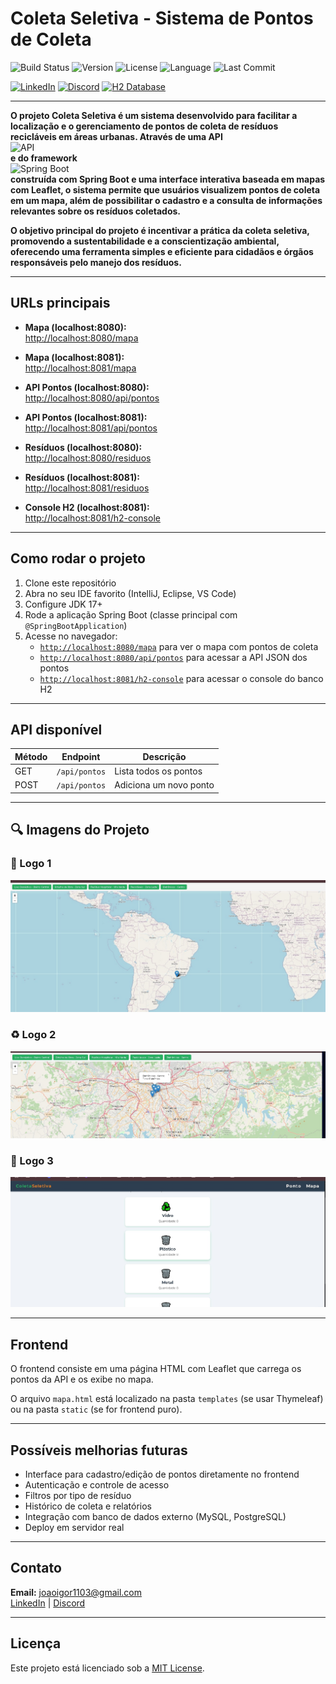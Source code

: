# Coleta Seletiva - Sistema de Pontos de Coleta

![Build Status](https://img.shields.io/badge/build-passing-brightgreen)
![Version](https://img.shields.io/badge/version-1.0.0-blue)
![License](https://img.shields.io/badge/license-MIT-green)
![Language](https://img.shields.io/badge/language-Java-orange)
![Last Commit](https://img.shields.io/github/last-commit/seunome/coleta-seletiva)

[![LinkedIn](https://img.shields.io/badge/LinkedIn-0077B5?style=for-the-badge&logo=linkedin&logoColor=white)](https://www.linkedin.com/in/joao-igor-25b090250/)
[![Discord](https://img.shields.io/badge/Discord-7289DA?style=for-the-badge&logo=discord&logoColor=white)](https://discord.gg/ah6xP86cqR)
[![H2 Database](https://img.shields.io/badge/H2-Database-2C2F33?style=for-the-badge&logo=database&logoColor=white)](http://localhost:8081/h2-console)

---

**O projeto Coleta Seletiva é um sistema desenvolvido para facilitar a localização e o gerenciamento de pontos de coleta de resíduos recicláveis em áreas urbanas. Através de uma API**  
![API](https://img.shields.io/badge/API-RESTful-brightgreen?style=flat)  
**e do framework**  
![Spring Boot](https://img.shields.io/badge/Spring_Boot-2.7.0-brightgreen?logo=springboot&style=flat)  
**construída com Spring Boot e uma interface interativa baseada em mapas com Leaflet, o sistema permite que usuários visualizem pontos de coleta em um mapa, além de possibilitar o cadastro e a consulta de informações relevantes sobre os resíduos coletados.**

**O objetivo principal do projeto é incentivar a prática da coleta seletiva, promovendo a sustentabilidade e a conscientização ambiental, oferecendo uma ferramenta simples e eficiente para cidadãos e órgãos responsáveis pelo manejo dos resíduos.**




---

## URLs principais

- **Mapa (localhost:8080):**  
  [http://localhost:8080/mapa](http://localhost:8080/mapa)
- **Mapa (localhost:8081):**  
  [http://localhost:8081/mapa](http://localhost:8081/mapa)

- **API Pontos (localhost:8080):**  
  [http://localhost:8080/api/pontos](http://localhost:8080/api/pontos)
- **API Pontos (localhost:8081):**  
  [http://localhost:8081/api/pontos](http://localhost:8081/api/pontos)

- **Resíduos (localhost:8080):**  
  [http://localhost:8080/residuos](http://localhost:8080/residuos)
- **Resíduos (localhost:8081):**  
  [http://localhost:8081/residuos](http://localhost:8081/residuos)

- **Console H2 (localhost:8081):**  
  [http://localhost:8081/h2-console](http://localhost:8081/h2-console)

---

## Como rodar o projeto

1. Clone este repositório
2. Abra no seu IDE favorito (IntelliJ, Eclipse, VS Code)
3. Configure JDK 17+
4. Rode a aplicação Spring Boot (classe principal com `@SpringBootApplication`)
5. Acesse no navegador:
    - [`http://localhost:8080/mapa`](http://localhost:8080/mapa) para ver o mapa com pontos de coleta
    - [`http://localhost:8080/api/pontos`](http://localhost:8080/api/pontos) para acessar a API JSON dos pontos
    - [`http://localhost:8081/h2-console`](http://localhost:8081/h2-console) para acessar o console do banco H2

---

## API disponível

| Método | Endpoint       | Descrição                  |
|--------|----------------|----------------------------|
| GET    | `/api/pontos`  | Lista todos os pontos       |
| POST   | `/api/pontos`  | Adiciona um novo ponto      |

---

## 🔍 Imagens do Projeto

### 🌿 Logo 1
![Logo 1](images/logo1.jpeg)

### ♻️ Logo 2
![Logo 2](images/logo2.jpeg)

### 🧩 Logo 3
![Logo 3](images/logo3.jpeg)


---

## Frontend

O frontend consiste em uma página HTML com Leaflet que carrega os pontos da API e os exibe no mapa.

O arquivo `mapa.html` está localizado na pasta `templates` (se usar Thymeleaf) ou na pasta `static` (se for frontend puro).

---

## Possíveis melhorias futuras

- Interface para cadastro/edição de pontos diretamente no frontend
- Autenticação e controle de acesso
- Filtros por tipo de resíduo
- Histórico de coleta e relatórios
- Integração com banco de dados externo (MySQL, PostgreSQL)
- Deploy em servidor real

---

## Contato

**Email:** joaoigor1103@gmail.com  
[LinkedIn](https://www.linkedin.com/in/joao-igor-25b090250/) | [Discord](https://discord.gg/ah6xP86cqR)

---

## Licença

Este projeto está licenciado sob a [MIT License](LICENSE).
